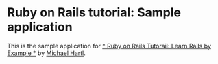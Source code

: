 # Ruby on Rails tutorial: Sample application

This is the sample application for [* Ruby on Rails Tutorail: Learn Rails by Example *](http://railstutorial.org/)
by [Michael Hartl](http://michaelhartl.com/).


